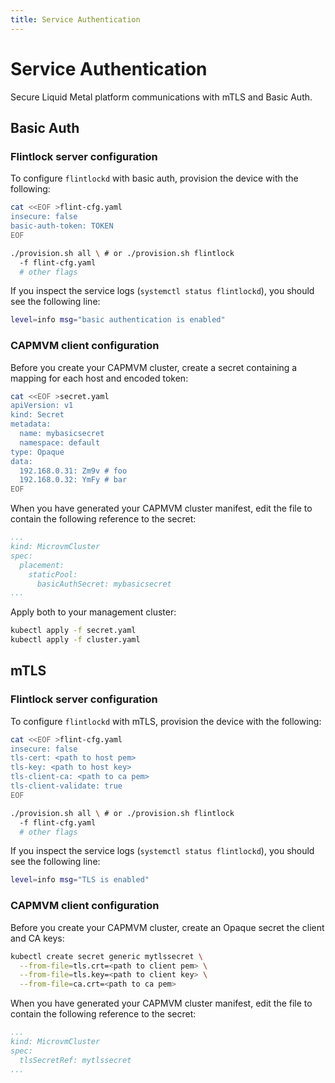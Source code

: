 ```yaml
---
title: Service Authentication
---
```


# Service Authentication

Secure Liquid Metal platform communications with mTLS and Basic Auth.

## Basic Auth

### Flintlock server configuration

To configure `flintlockd` with basic auth, provision the device with the following:

```bash
cat <<EOF >flint-cfg.yaml
insecure: false
basic-auth-token: TOKEN
EOF

./provision.sh all \ # or ./provision.sh flintlock
  -f flint-cfg.yaml
  # other flags
```

If you inspect the service logs (`systemctl status flintlockd`), you should see the following line:

```bash
level=info msg="basic authentication is enabled"
```

### CAPMVM client configuration

Before you create your CAPMVM cluster, create a secret containing a mapping for each
host and encoded token:

```bash
cat <<EOF >secret.yaml
apiVersion: v1
kind: Secret
metadata:
  name: mybasicsecret
  namespace: default
type: Opaque
data:
  192.168.0.31: Zm9v # foo
  192.168.0.32: YmFy # bar
EOF
```

When you have generated your CAPMVM cluster manifest, edit the file to contain the
following reference to the secret:

```yaml
...
kind: MicrovmCluster
spec:
  placement:
    staticPool:
      basicAuthSecret: mybasicsecret
...
```

Apply both to your management cluster:

```bash
kubectl apply -f secret.yaml
kubectl apply -f cluster.yaml
```

## mTLS

### Flintlock server configuration

To configure `flintlockd` with mTLS, provision the device with the following:

```bash
cat <<EOF >flint-cfg.yaml
insecure: false
tls-cert: <path to host pem>
tls-key: <path to host key>
tls-client-ca: <path to ca pem>
tls-client-validate: true
EOF

./provision.sh all \ # or ./provision.sh flintlock
  -f flint-cfg.yaml
  # other flags
```

If you inspect the service logs (`systemctl status flintlockd`), you should see the following line:

```bash
level=info msg="TLS is enabled"
```

### CAPMVM client configuration

Before you create your CAPMVM cluster, create an Opaque secret the client and CA keys:

```bash
kubectl create secret generic mytlssecret \
  --from-file=tls.crt=<path to client pem> \
  --from-file=tls.key=<path to client key> \
  --from-file=ca.crt=<path to ca pem>
```

When you have generated your CAPMVM cluster manifest, edit the file to contain the
following reference to the secret:

```yaml
...
kind: MicrovmCluster
spec:
  tlsSecretRef: mytlssecret
...
```
